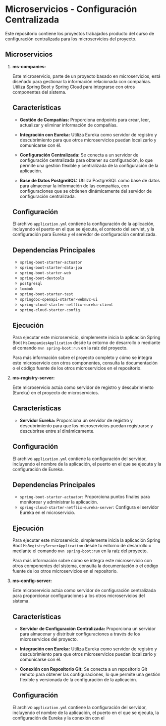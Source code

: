 # Microservicios - Configuración Centralizada

Este repositorio contiene los proyectos trabajados producto del curso de  configuración centralizada para los microservicios del proyecto.

## Microservicios

1. **ms-companies:**

   Este microservicio, parte de un proyecto basado en microservicios, está diseñado para gestionar la información relacionada con compañías. Utiliza Spring Boot y Spring Cloud para integrarse con otros componentes del sistema.
   
   ## Características
   
   - **Gestión de Compañías:** Proporciona endpoints para crear, leer, actualizar y eliminar información de compañías.
   
   - **Integración con Eureka:** Utiliza Eureka como servidor de registro y descubrimiento para que otros microservicios puedan localizarlo y comunicarse con él.
   
   - **Configuración Centralizada:** Se conecta a un servidor de configuración centralizada para obtener su configuración, lo que permite una gestión flexible y centralizada de la configuración de la aplicación.
   
   - **Base de Datos PostgreSQL:** Utiliza PostgreSQL como base de datos para almacenar la información de las compañías, con configuraciones que se obtienen dinámicamente del servidor de configuración centralizada.
   
   ## Configuración
   
   El archivo `application.yml` contiene la configuración de la aplicación, incluyendo el puerto en el que se ejecuta, el contexto del servlet, y la configuración para Eureka y el servidor de configuración centralizada.
   
   ## Dependencias Principales
   
   - `spring-boot-starter-actuator`
   - `spring-boot-starter-data-jpa`
   - `spring-boot-starter-web`
   - `spring-boot-devtools`
   - `postgresql`
   - `lombok`
   - `spring-boot-starter-test`
   - `springdoc-openapi-starter-webmvc-ui`
   - `spring-cloud-starter-netflix-eureka-client`
   - `spring-cloud-starter-config`
   
   ## Ejecución
   
   Para ejecutar este microservicio, simplemente inicia la aplicación Spring Boot `MsCompaniesApplication` desde tu entorno de desarrollo o mediante el comando `mvn spring-boot:run` en la raíz del proyecto.
   
   Para más información sobre el proyecto completo y cómo se integra este microservicio con otros componentes, consulta la documentación o el código fuente de los otros microservicios en el repositorio.

2. **ms-registry-server:**
   
   Este microservicio actúa como servidor de registro y descubrimiento (Eureka) en el proyecto de microservicios.
   
    ## Características

   - **Servidor Eureka:** Proporciona un servidor de registro y descubrimiento para que los microservicios puedan registrarse y descubrirse entre sí dinámicamente.
  
   ## Configuración

   El archivo `application.yml` contiene la configuración del servidor, incluyendo el nombre de la aplicación, el puerto en el que se ejecuta y la configuración de Eureka.

   ## Dependencias Principales
   
   - `spring-boot-starter-actuator`: Proporciona puntos finales para monitorear y administrar la aplicación.
   - `spring-cloud-starter-netflix-eureka-server`: Configura el servidor Eureka en el microservicio.
   
   ## Ejecución
   
   Para ejecutar este microservicio, simplemente inicia la aplicación Spring Boot `MsRegistryServerApplication` desde tu entorno de desarrollo o mediante el comando `mvn spring-boot:run` en la raíz del proyecto.
   
   Para más información sobre cómo se integra este microservicio con otros componentes del sistema, consulta la documentación o el código fuente de los otros microservicios en el repositorio.


3. **ms-config-server:**
   
   Este microservicio actúa como servidor de configuración centralizada para proporcionar configuraciones a los otros microservicios del sistema.
   
   ## Características

   - **Servidor de Configuración Centralizada:** Proporciona un servidor para almacenar y distribuir configuraciones a través de los microservicios del proyecto.
   
   - **Integración con Eureka:** Utiliza Eureka como servidor de registro y descubrimiento para que otros microservicios puedan localizarlo y comunicarse con él.
   
   - **Conexión con Repositorio Git:** Se conecta a un repositorio Git remoto para obtener las configuraciones, lo que permite una gestión flexible y versionada de la configuración de la aplicación.
   
   ## Configuración

   El archivo `application.yml` contiene la configuración del servidor, incluyendo el nombre de la aplicación, el puerto en el que se ejecuta, la configuración de Eureka y la conexión con el


